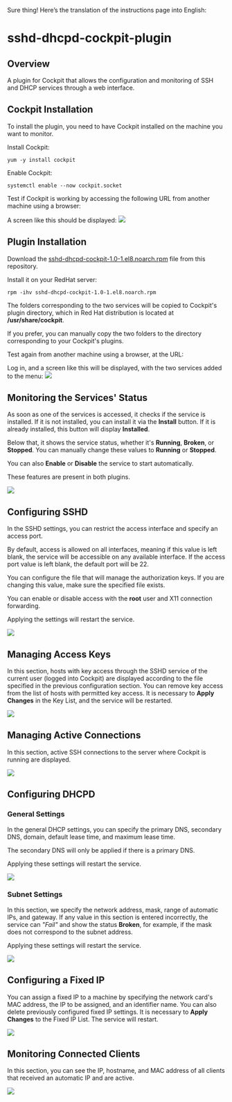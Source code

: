 Sure thing! Here’s the translation of the instructions page into English:

# sshd-dhcpd-cockpit-plugin

## Overview
A plugin for Cockpit that allows the configuration and monitoring of SSH and DHCP services through a web interface.

## Cockpit Installation
To install the plugin, you need to have Cockpit installed on the machine you want to monitor.

Install Cockpit:
```
yum -y install cockpit
```

Enable Cockpit:
```
systemctl enable --now cockpit.socket
```

Test if Cockpit is working by accessing the following URL from another machine using a browser:

[ip_of_cockpit_machine]:9090

A screen like this should be displayed:
![](https://github.com/leuribeiru/sshd-dhcpd-cockpit-plugin/blob/main/images/1.png?raw=true)


## Plugin Installation
Download the [sshd-dhcpd-cockpit-1.0-1.el8.noarch.rpm](https://github.com/leuribeiru/sshd-dhcpd-cockpit-plugin/blob/main/sshd-dhcpd-cockpit-1.0-1.el8.noarch.rpm?raw=true) file from this repository.

Install it on your RedHat server:
```
rpm -ihv sshd-dhcpd-cockpit-1.0-1.el8.noarch.rpm
```

The folders corresponding to the two services will be copied to Cockpit's plugin directory, which in Red Hat distribution is located at **/usr/share/cockpit**.

If you prefer, you can manually copy the two folders to the directory corresponding to your Cockpit's plugins.

Test again from another machine using a browser, at the URL:

[ip_of_cockpit_machine]:9090

Log in, and a screen like this will be displayed, with the two services added to the menu:
![](https://github.com/leuribeiru/sshd-dhcpd-cockpit-plugin/blob/main/images/2.png?raw=true)

## Monitoring the Services' Status
As soon as one of the services is accessed, it checks if the service is installed. If it is not installed, you can install it via the **Install** button. If it is already installed, this button will display **Installed**.

Below that, it shows the service status, whether it's **Running**, **Broken**, or **Stopped**. You can manually change these values to **Running** or **Stopped**.

You can also **Enable** or **Disable** the service to start automatically.

These features are present in both plugins.

![](https://github.com/leuribeiru/sshd-dhcpd-cockpit-plugin/blob/main/images/3.png?raw=true)

## Configuring SSHD
In the SSHD settings, you can restrict the access interface and specify an access port.

By default, access is allowed on all interfaces, meaning if this value is left blank, the service will be accessible on any available interface. If the access port value is left blank, the default port will be 22.

You can configure the file that will manage the authorization keys. If you are changing this value, make sure the specified file exists.

You can enable or disable access with the **root** user and X11 connection forwarding.

Applying the settings will restart the service.

![](https://github.com/leuribeiru/sshd-dhcpd-cockpit-plugin/blob/main/images/4.png?raw=true)

## Managing Access Keys
In this section, hosts with key access through the SSHD service of the current user (logged into Cockpit) are displayed according to the file specified in the previous configuration section. You can remove key access from the list of hosts with permitted key access. It is necessary to **Apply Changes** in the Key List, and the service will be restarted.

![](https://github.com/leuribeiru/sshd-dhcpd-cockpit-plugin/blob/main/images/5.png?raw=true)

## Managing Active Connections
In this section, active SSH connections to the server where Cockpit is running are displayed.

![](https://github.com/leuribeiru/sshd-dhcpd-cockpit-plugin/blob/main/images/6.png?raw=true)

## Configuring DHCPD

### General Settings
In the general DHCP settings, you can specify the primary DNS, secondary DNS, domain, default lease time, and maximum lease time.

The secondary DNS will only be applied if there is a primary DNS.

Applying these settings will restart the service.

![](https://github.com/leuribeiru/sshd-dhcpd-cockpit-plugin/blob/main/images/7.png?raw=true)

### Subnet Settings
In this section, we specify the network address, mask, range of automatic IPs, and gateway. If any value in this section is entered incorrectly, the service can *"Fail"* and show the status **Broken**, for example, if the mask does not correspond to the subnet address.

Applying these settings will restart the service.

![](https://github.com/leuribeiru/sshd-dhcpd-cockpit-plugin/blob/main/images/8.png?raw=true)

## Configuring a Fixed IP
You can assign a fixed IP to a machine by specifying the network card's MAC address, the IP to be assigned, and an identifier name. You can also delete previously configured fixed IP settings. It is necessary to **Apply Changes** to the Fixed IP List. The service will restart.

![](https://github.com/leuribeiru/sshd-dhcpd-cockpit-plugin/blob/main/images/9.png?raw=true)

## Monitoring Connected Clients
In this section, you can see the IP, hostname, and MAC address of all clients that received an automatic IP and are active.

![](https://github.com/leuribeiru/sshd-dhcpd-cockpit-plugin/blob/main/images/10.png?raw=true)
